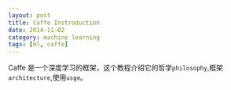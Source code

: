```yaml
---
layout: post
title: Caffe Instroduction
date: 2014-11-02
category: machine learning
tags: [ml, caffe]
---
```

Caffe 是一个深度学习的框架，这个教程介绍它的哲学`philosophy`,框架`architecture`,使用`usge`。
<!--more-->


